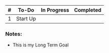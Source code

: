 
| # | To-Do                   | In Progress      | Completed       |
|---|-------------------------|------------------|------------------|
| 1 | Start Up   |                  |                  | 

### Notes:

- This is my Long Term Goal
